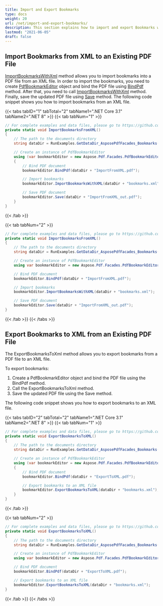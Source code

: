 ```yaml
---
title: Import and Export Bookmarks
type: docs
weight: 20
url: /net/import-and-export-bookmarks/
description: This section explains how to import and export Bookmarks with Aspose.PDF Facades.
lastmod: "2021-06-05"
draft: false
---
```

<script type="application/ld+json">
{
    "@context": "https://schema.org",
    "@type": "TechArticle",
    "headline": "Import and Export Bookmarks",
    "alternativeHeadline": "Seamlessly Import and Export PDF Bookmarks with XML",
    "abstract": "Discover the new Import and Export Bookmarks feature in Aspose.PDF for .NET, which enables users to seamlessly import bookmarks from XML files into existing PDF documents and export bookmarks back to XML. This functionality enhances document management by simplifying bookmark integration, providing a straightforward process for maintaining organizational structure within PDFs. Optimize your workflow and elevate your PDF handling capabilities with this powerful addition",
    "author": {
        "@type": "Person",
        "name": "Anastasiia Holub",
        "givenName": "Anastasiia",
        "familyName": "Holub",
        "url": "https://www.linkedin.com/in/anastasiia-holub-750430225/"
    },
    "genre": "pdf document generation",
    "wordcount": "263",
    "proficiencyLevel": "Beginner",
    "publisher": {
        "@type": "Organization",
        "name": "Aspose.PDF for .NET",
        "url": "https://products.aspose.com/pdf",
        "logo": "https://www.aspose.cloud/templates/aspose/img/products/pdf/aspose_pdf-for-net.svg",
        "alternateName": "Aspose",
        "sameAs": [
            "https://facebook.com/aspose.pdf/",
            "https://twitter.com/asposepdf",
            "https://www.youtube.com/channel/UCmV9sEg_QWYPi6BJJs7ELOg/featured",
            "https://www.linkedin.com/company/aspose",
            "https://stackoverflow.com/questions/tagged/aspose",
            "https://aspose.quora.com/",
            "https://aspose.github.io/"
        ],
        "contactPoint": [
            {
                "@type": "ContactPoint",
                "telephone": "+1 903 306 1676",
                "contactType": "sales",
                "areaServed": "US",
                "availableLanguage": "en"
            },
            {
                "@type": "ContactPoint",
                "telephone": "+44 141 628 8900",
                "contactType": "sales",
                "areaServed": "GB",
                "availableLanguage": "en"
            },
            {
                "@type": "ContactPoint",
                "telephone": "+61 2 8006 6987",
                "contactType": "sales",
                "areaServed": "AU",
                "availableLanguage": "en"
            }
        ]
    },
    "url": "/net/import-and-export-bookmarks/",
    "mainEntityOfPage": {
        "@type": "WebPage",
        "@id": "/net/import-and-export-bookmarks/"
    },
    "dateModified": "2024-11-25",
    "description": "Aspose.PDF can perform not only simple and easy tasks but also cope with more complex goals. Check the next section for advanced users and developers."
}
</script>

## Import Bookmarks from XML to an Existing PDF File

[ImportBookmarksWithXml](https://reference.aspose.com/pdf/net/aspose.pdf.facades.pdfbookmarkeditor/importbookmarkswithxml/methods/1) method allows you to import bookmarks into a PDF file from an XML file. In order to import the bookmarks, you need to create [PdfBookmarkEditor](https://reference.aspose.com/pdf/net/aspose.pdf.facades/pdfbookmarkeditor) object and bind the PDF file using [BindPdf](https://reference.aspose.com/pdf/net/aspose.pdf.facades/facade/methods/bindpdf/index) method. After that, you need to call [ImportBookmarksWithXml](https://reference.aspose.com/pdf/net/aspose.pdf.facades.pdfbookmarkeditor/importbookmarkswithxml/methods/1) method. Finally, save the updated PDF file using [Save](https://reference.aspose.com/pdf/net/aspose.pdf/document/methods/save) method. The following code snippet shows you how to import bookmarks from an XML file.

{{< tabs tabID="1" tabTotal="2" tabName1=".NET Core 3.1" tabName2=".NET 8" >}}
{{< tab tabNum="1" >}}
```csharp
// For complete examples and data files, please go to https://github.com/aspose-pdf/Aspose.Pdf-for-.NET
private static void ImportBookmarksFromXML()
{
    // The path to the documents directory
    string dataDir = RunExamples.GetDataDir_AsposePdfFacades_Bookmarks();

    // Create an instance of PdfBookmarkEditor
    using (var bookmarkEditor = new Aspose.Pdf.Facades.PdfBookmarkEditor())
    {
        // Bind PDF document
        bookmarkEditor.BindPdf(dataDir + "ImportFromXML.pdf");

        // Import bookmarks
        bookmarkEditor.ImportBookmarksWithXML(dataDir + "bookmarks.xml");

        // Save PDF document
        bookmarkEditor.Save(dataDir + "ImportFromXML_out.pdf");
    }
}
```
{{< /tab >}}

{{< tab tabNum="2" >}}
```csharp
// For complete examples and data files, please go to https://github.com/aspose-pdf/Aspose.Pdf-for-.NET
private static void ImportBookmarksFromXML()
{
    // The path to the documents directory
    string dataDir = RunExamples.GetDataDir_AsposePdfFacades_Bookmarks();

    // Create an instance of PdfBookmarkEditor
    using var bookmarkEditor = new Aspose.Pdf.Facades.PdfBookmarkEditor();

    // Bind PDF document
    bookmarkEditor.BindPdf(dataDir + "ImportFromXML.pdf");

    // Import bookmarks
    bookmarkEditor.ImportBookmarksWithXML(dataDir + "bookmarks.xml");

    // Save PDF document
    bookmarkEditor.Save(dataDir + "ImportFromXML_out.pdf");
}
```
{{< /tab >}}
{{< /tabs >}}

## Export Bookmarks to XML from an Existing PDF File

The ExportBookmarksToXml method allows you to export bookmarks from a PDF file to an XML file.

To export bookmarks:

1. Create a PdfBookmarkEditor object and bind the PDF file using the BindPdf method.
1. Call the ExportBookmarksToXml method.
1. Save the updated PDF file using the Save method.

The following code snippet shows you how to export bookmarks to an XML file.

{{< tabs tabID="2" tabTotal="2" tabName1=".NET Core 3.1" tabName2=".NET 8" >}}
{{< tab tabNum="1" >}}
```csharp
// For complete examples and data files, please go to https://github.com/aspose-pdf/Aspose.Pdf-for-.NET
private static void ExportBookmarksToXML()
{
    // The path to the documents directory
    string dataDir = RunExamples.GetDataDir_AsposePdfFacades_Bookmarks();

    // Create an instance of PdfBookmarkEditor
    using (var bookmarkEditor = new Aspose.Pdf.Facades.PdfBookmarkEditor())
    {
        // Bind PDF document
        bookmarkEditor.BindPdf(dataDir + "ExportToXML.pdf");

        // Export bookmarks to an XML file
        bookmarkEditor.ExportBookmarksToXML(dataDir + "bookmarks.xml");
    }
}
```
{{< /tab >}}

{{< tab tabNum="2" >}}
```csharp
// For complete examples and data files, please go to https://github.com/aspose-pdf/Aspose.Pdf-for-.NET
private static void ExportBookmarksToXML()
{
    // The path to the documents directory
    string dataDir = RunExamples.GetDataDir_AsposePdfFacades_Bookmarks();

    // Create an instance of PdfBookmarkEditor
    using var bookmarkEditor = new Aspose.Pdf.Facades.PdfBookmarkEditor();

    // Bind PDF document
    bookmarkEditor.BindPdf(dataDir + "ExportToXML.pdf");

    // Export bookmarks to an XML file
    bookmarkEditor.ExportBookmarksToXML(dataDir + "bookmarks.xml");
}
```
{{< /tab >}}
{{< /tabs >}}
